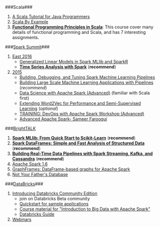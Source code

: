 ###Scala###
1. [A Scala Tutorial for Java Programmers](http://docs.scala-lang.org/tutorials/scala-for-java-programmers.html)
2. [Scala By Example](http://www.scala-lang.org/docu/files/ScalaByExample.pdf)
3. **[Functional Programming Principles in Scala](https://www.coursera.org/course/progfun)**: This course cover many details of functional programming and Scala, and has 7 interesting assignments. 

###[Spark Summit](https://spark-summit.org/)###
1. [East 2016](https://spark-summit.org/east-2016/schedule/)
   * [Generalized Linear Models in Spark MLlib and SparkR](https://spark-summit.org/east-2016/events/generalized-linear-models-in-spark-mllib-and-sparkr/)
   * **[Time Series Analysis with Spark](https://spark-summit.org/east-2016/events/time-series-analysis-with-spark/)** (**recommend**)
2. [2015](https://spark-summit.org/2015/)
   * [Building, Debugging, and Tuning Spark Machine Learning Pipelines](https://spark-summit.org/2015/events/practical-machine-learning-pipelines-with-mllib-2/)
   * [Building Large Scale Machine Learning Applications with Pipelines](https://spark-summit.org/2015/events/building-large-scale-machine-learning-applications-with-pipelines/) (_recommend_)
   * [Data Science with Apache Spark (Advanced)](https://spark-summit.org/2015/events/training-data-science-with-apache-spark-advanced/) (familiar with Scala first)
   * [Extending Word2Vec for Performance and Semi-Supervised Learning](https://spark-summit.org/2015/events/extending-word2vec-for-performance-and-semi-supervised-learning/) (_optional_)
   * [TRAINING: DevOps with Apache Spark Workshop (Advanced)](https://spark-summit.org/2015/events/training-devops-with-apache-spark-workshop-advanced/)
   * [Advanced Apache Spark- Sameer Farooqui](https://www.youtube.com/watch?v=7ooZ4S7Ay6Y)
   
###[BrightTALK](https://www.brighttalk.com)
1. **[Spark MLlib: From Quick Start to Scikit-Learn](https://www.brighttalk.com/webcast/12891/189409?autoclick=true&utm_source=brighttalk-recommend&utm_campaign=followup&utm_medium=email&utm_content=organic)** (**recommend**)
2. **[Spark DataFrames: Simple and Fast Analysis of Structured Data](https://www.brighttalk.com/webcast/12891/166495?utm_campaign=knowledge-feed&utm_content=&utm_source=brighttalk-portal&utm_medium=web&utm_term=)** (**recommend**)
3. **[Building Real-Time Data Pipelines with Spark Streaming, Kafka, and Cassandra](https://www.brighttalk.com/webcast/12641/193223/building-real-time-data-pipelines-with-spark-streaming-kafka-and-cassandra)** (**recommend**)
4. [Apache Spark 1.6](https://www.brighttalk.com/webcast/12891/181843)
5. [GraphFrames: DataFrame-based graphs for Apache Spark](https://www.brighttalk.com/webcast/12891/199003?autoclick=true&utm_source=brighttalk-recommend&utm_campaign=followup&utm_medium=email&utm_content=organic)
6. [Not Your Father's Database](https://www.brighttalk.com/webcast/12891/196891?autoclick=true&utm_source=brighttalk-recommend&utm_campaign=followup&utm_medium=email&utm_content=organic)

###[DataBricks](https://databricks.com/)###
1. [Introducing Databricks Community Edition](https://databricks.com/blog/2016/02/17/introducing-databricks-community-edition-apache-spark-for-all.html)
    * join on Databricks Beta community 
    * [Quickstart for sample applications](https://docs.cloud.databricks.com/docs/latest/sample_applications/index.html#Introduction%20(Readme).html)
    * [Course material for "Introduction to Big Data with Apache Spark"](https://docs.cloud.databricks.com/docs/latest/courses/index.html#Introduction%20to%20Big%20Data%20with%20Apache%20Spark%20(CS100-1x)/Introduction%20(README).html)
    * [Databricks Guide](https://docs.cloud.databricks.com/docs/latest/databricks_guide/index.html#00%20Welcome%20to%20Databricks.html)
2. [Webinars](https://databricks.com/resources/webinars?utm_campaign=Webinar&utm_source=hs_email&utm_medium=email&utm_content=27719892&_hsenc=p2ANqtz-9mXhVB-vSqvF23aY-A8DbviyILcm_BR9cX_kshXlWDDxryz5EATAh8slbckCkM0Sq7UpDCdJh9r28BH8_1yYWM4i50oQ&_hsmi=27719892)
